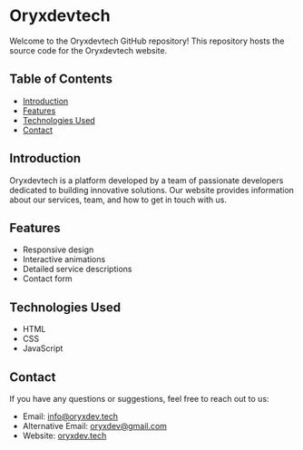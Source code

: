 
# Oryxdevtech

Welcome to the Oryxdevtech GitHub repository! This repository hosts the source code for the Oryxdevtech website.

## Table of Contents

- [Introduction](#introduction)
- [Features](#features)
- [Technologies Used](#technologies-used)
- [Contact](#contact)

## Introduction

Oryxdevtech is a platform developed by a team of passionate developers dedicated to building innovative solutions. Our website provides information about our services, team, and how to get in touch with us.

## Features

- Responsive design
- Interactive animations
- Detailed service descriptions
- Contact form

## Technologies Used

- HTML
- CSS
- JavaScript

## Contact

If you have any questions or suggestions, feel free to reach out to us:

- Email: [info@oryxdev.tech](mailto:info@oryxdev.tech)
- Alternative Email: [oryxdev@gmail.com](mailto:oryxdev@gmail.com)
- Website: [oryxdev.tech](https://oryxdevtech.github.io)

